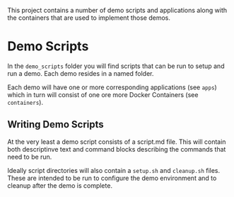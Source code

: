 This project contains a number of demo scripts and applications along
with the containers that are used to implement those demos.

# Demo Scripts

In the `demo_scripts` folder you will find scripts that can be run to
setup and run a demo. Each demo resides in a named folder.

Each demo will have one or more corresponding applications (see
`apps`) which in turn will consist of one ore more Docker Containers
(see `containers`).

## Writing Demo Scripts

At the very least a demo script consists of a script.md file. This
will contain both descriptinve text and command blocks describing the
commands that need to be run. 

Ideally script directories will also contain a `setup.sh` and
`cleanup.sh` files. These are intended to be run to configure the demo
environment and to cleanup after the demo is complete.

